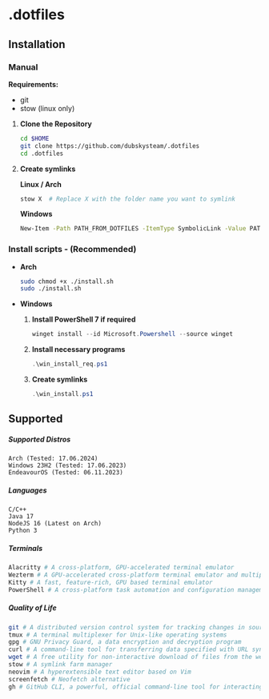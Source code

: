 # .dotfiles


## Installation

### Manual

**Requirements:**
- git
- stow (linux only)

1. **Clone the Repository**
   ```sh
   cd $HOME
   git clone https://github.com/dubskysteam/.dotfiles
   cd .dotfiles
   ```

2. **Create symlinks**

   **Linux / Arch**
   ```sh
   stow X  # Replace X with the folder name you want to symlink
   ```

   **Windows**
   ```sh
   New-Item -Path PATH_FROM_DOTFILES -ItemType SymbolicLink -Value PATH_TO_TARGET_DIR
   ```

### Install scripts - (Recommended)

- **Arch**
   ```sh
   sudo chmod +x ./install.sh
   sudo ./install.sh
   ```

- **Windows**
   
   1. **Install PowerShell 7 if required**
      ```ps1
      winget install --id Microsoft.Powershell --source winget
      ```

   2. **Install necessary programs**
      ```ps1
      .\win_install_req.ps1
      ```

   3. **Create symlinks** 
      ```ps1
      .\win_install.ps1
      ```


## Supported
##### Supported Distros
```
Arch (Tested: 17.06.2024)
Windows 23H2 (Tested: 17.06.2023)
EndeavourOS (Tested: 06.11.2023)
```
##### Languages
```
C/C++
Java 17
NodeJS 16 (Latest on Arch)
Python 3
```
##### Terminals
```sh
Alacritty # A cross-platform, GPU-accelerated terminal emulator
Wezterm # A GPU-accelerated cross-platform terminal emulator and multiplexer
Kitty # A fast, feature-rich, GPU based terminal emulator
PowerShell # A cross-platform task automation and configuration management framework from Microsoft
```
##### Quality of Life
```sh
git # A distributed version control system for tracking changes in source code during software development
tmux # A terminal multiplexer for Unix-like operating systems
gpg # GNU Privacy Guard, a data encryption and decryption program
curl # A command-line tool for transferring data specified with URL syntax
wget # A free utility for non-interactive download of files from the web
stow # A symlink farm manager
neovim # A hyperextensible text editor based on Vim
screenfetch # Neofetch alternative
gh # GitHub CLI, a powerful, official command-line tool for interacting with GitHub from your terminal
```
